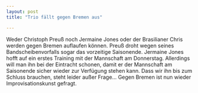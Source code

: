 ```yaml
---
layout: post
title: "Trio fällt gegen Bremen aus"

---
```


Weder Christoph Preuß noch Jermaine Jones oder der Brasilianer Chris werden gegen Bremen auflaufen können. Preuß droht wegen seines Bandscheibenvorfalls sogar das vorzeitige Saisonende. Jermaine Jones hofft auf ein erstes Training mit der Mannschaft am Donnerstag. Allerdings will man ihn bei der Eintracht schonen, damit er der Mannschaft am Saisonende sicher wieder zur Verfügung stehen kann. Dass wir ihn bis zum Schluss brauchen, steht leider außer Frage... Gegen Bremen ist nun wieder Improvisationskunst gefragt.


